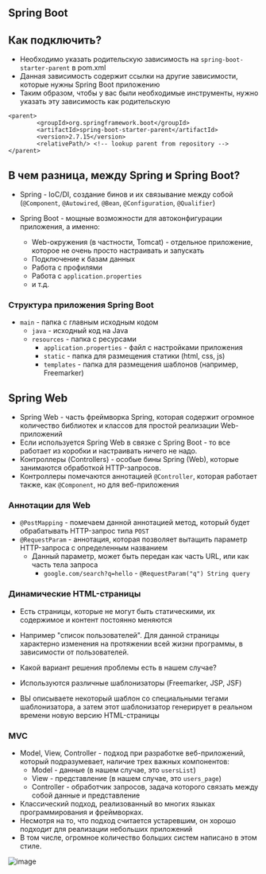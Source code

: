 
## Spring Boot

## Как подключить?

* Необходимо указать родительскую зависимость на `spring-boot-starter-parent` в pom.xml
* Данная зависимость содержит ссылки на другие зависимости, которые нужны Spring Boot приложению
* Таким образом, чтобы у вас были необходимые инструменты, нужно указать эту зависимость как родительскую

```
<parent>
        <groupId>org.springframework.boot</groupId>
        <artifactId>spring-boot-starter-parent</artifactId>
        <version>2.7.15</version>
        <relativePath/> <!-- lookup parent from repository -->
</parent>
```

## В чем разница, между Spring и Spring Boot?

* Spring - IoC/DI, создание бинов и их связывание между собой (`@Component`, `@Autowired`, `@Bean`, `@Configuration`, `@Qualifier`)

* Spring Boot - мощные возможности для автоконфигурации приложения, а именно:
  * Web-окружения (в частности, Tomcat) - отдельное приложение, которое не очень просто настраивать и запускать
  * Подключение к базам данных
  * Работа с профилями
  * Работа с `application.properties`
  * и т.д.

### Структура приложения Spring Boot

* `main` - папка с главным исходным кодом
  * `java` - исходный код на Java
  * `resources` - папка с ресурсами
    * `application.properties` - файл с настройками приложения
    * `static` - папка для размещения статики (html, css, js)
    * `templates` - папка для размещения шаблонов (например, Freemarker)

## Spring Web

* Spring Web - часть фреймворка Spring, которая содержит огромное количество библиотек и классов для простой реализации Web-приложений
* Если используется Spring Web в связке с Spring Boot - то все работает из коробки и настраивать ничего не надо.
* Контроллеры (Controllers) - особые бины Spring (Web), которые занимаются обработкой HTTP-запросов.
* Контроллеры помечаются аннотацией `@Controller`, которая работает также, как `@Component`, но для веб-приложения

### Аннотации для Web

* `@PostMapping` - помечаем данной аннотацией метод, который будет обрабатывать HTTP-запрос типа `POST`
* `@RequestParam` - аннотация, которая позволяет вытащить параметр HTTP-запроса с определенным названием
  * Данный параметр, может быть передан как часть URL, или как часть тела запроса
    * `google.com/search?q=hello` - `@RequestParam("q") String query`

### Динамические HTML-страницы

* Есть страницы, которые не могут быть статическими, их содержимое и контент постоянно меняются
* Например "список пользователей". Для данной страницы характерно изменения на протяжении всей жизни программы, в зависимости от пользователей.

* Какой вариант решения проблемы есть в нашем случае?
* Используются различные шаблонизаторы (Freemarker, JSP, JSF)
* ВЫ описываете некоторый шаблон со специальными тегами шаблонизатора, а затем этот шаблонизатор генерирует в реальном времени новую версию HTML-страницы

### MVC

* Model, View, Controller - подход при разработке веб-приложений, который подразумевает, наличие трех важных компонентов:
  * Model - данные (в нашем случае, это `usersList`)
  * View - представление (в нашем случае, это `users_page`)
  * Controller - обработчик запросов, задача которого связать между собой данные и представление
* Классический подход, реализованный во многих языках программирования и фреймворках.
* Несмотря на то, что подход считается устаревшим, он хорошо подходит для реализации небольших приложений
* В том числе, огромное количество больших систем написано в этом стиле.

![image](https://raw.githubusercontent.com/ait-tr/cohort25/main/back_end/lesson_05/img/1.png)